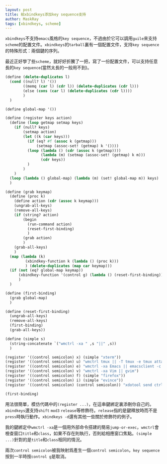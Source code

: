 ```yaml
---
layout: post
title: 給xbindkeys添加key sequence支持
author: MaskRay
tags: [xbindkeys, scheme]
---
```


`xbindkeys`不支持`emacs`風格的`key sequence`，不過由於它可以調用`guile`來支持`scheme`的配置文件。`xbindkeys`的`tarball`裏有一個配置文件，支持`key sequence`的特殊形式：兩個鍵的序列。

最近正好學了些`scheme`，就好好折騰了一把，寫了一份配置文件，可以支持任意長的`key sequence`(當然太長的一般用不到)。

<!-- more -->

```lisp
(define (delete-duplicates l)
  (cond ((null? l) '())
        ((memq (car l) (cdr l)) (delete-duplicates (cdr l)))
        (else (cons (car l) (delete-duplicates (cdr l))))
        )
  )

(define global-map '())

(define (register keys action)
  (define (loop getmap setmap keys)
    (if (null? keys)
        (setmap action)
        (let ((k (car keys)))
          (if (eq? #f (assoc k (getmap)))
              (setmap (assoc-set! (getmap) k '())))
          (loop (lambda () (cdr (assoc k (getmap))))
                (lambda (m) (setmap (assoc-set! (getmap) k m)))
                (cdr keys))
          )
        )
    )
  (loop (lambda () global-map) (lambda (m) (set! global-map m)) keys)
  )

(define (grab keymap)
  (define (proc k)
    (define action (cdr (assoc k keymap)))
    (ungrab-all-keys)
    (remove-all-keys)
    (if (string? action)
        (begin
          (run-command action)
          (reset-first-binding)
          )
        (grab action)
        )
    (grab-all-keys)
    )
  (map (lambda (k)
         (xbindkey-function k (lambda () (proc k)))
         ) (delete-duplicates (map car keymap)))
  (if (not (eq? global-map keymap))
      (xbindkey-function '(control g) (lambda () (reset-first-binding)))
      )
  )

(define (first-binding)
  (grab global-map)
  )

(define (reset-first-binding)
  (ungrab-all-keys)
  (remove-all-keys)
  (first-binding)
  (grab-all-keys))

(define (simple s)
  (string-concatenate `("wmctrl -xa " ,s "||" ,s))
  )

(register '((control semicolon) x) (simple "xterm"))
(register '((control semicolon) u) "wmctrl tmux || -T tmux -e tmux attach -t default")
(register '((control semicolon) e) "wmctrl -xa Emacs || emacsclient -c -n")
(register '((control semicolon) v) "wmctrl -xa Vim || gvim")
(register '((control semicolon) f) (simple "firefox"))
(register '((control semicolon) i) (simple "evince"))
(register '((control semicolon) (control semicolon)) "xdotool send ctrl+semicolon")

(first-binding)
```

用法很簡單，模仿代碼中的`(register ...)`，在這串鍵綁定裏添刪你自己的。`xbindkeys`還支持`shift` `mod3` `release`等修飾符。`release`指的是鍵釋放時而不是`press`時執行動作。`xbindkeys -d`還有其他一些關於修飾符的例子。

我的鍵綁定中`wmctrl -xa`是一個用外部命令搭建的簡易`jump-or-exec`，`wmctrl`會檢查窗口`title`和`class`，如果不存在則執行，否則給相應窗口焦點。`(simple ...)`針對的是`title`和`class`相同的情況。

兩次`control semicolon`被我映射爲產生一個`control semicolon`，`key sequence`按到一半時按`control g`是取消。

